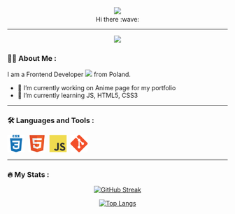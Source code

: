<div id="header" align="center">
  <img src="https://media.giphy.com/media/M9gbBd9nbDrOTu1Mqx/giphy.gif" width="100"/>
  
</div>
<div align="center">
  Hi there :wave:
 </div>

---


<div align="center">
  <img src="https://media.giphy.com/media/dWesBcTLavkZuG35MI/giphy.gif" width="auto" height="auto"/>
</div>


### :man_technologist: About Me :

I am a Frontend Developer <img src="https://media.giphy.com/media/WUlplcMpOCEmTGBtBW/giphy.gif" width="30"> from Poland.

- 🔭 I’m currently working on Anime page for my portfolio
- 🌱 I’m currently learning JS, HTML5, CSS3

---


### :hammer_and_wrench: Languages and Tools :
<div>
  <img src="https://github.com/devicons/devicon/blob/master/icons/css3/css3-plain-wordmark.svg"  title="CSS3" alt="CSS" width="40" height="40"/>&nbsp;
  <img src="https://github.com/devicons/devicon/blob/master/icons/html5/html5-original.svg" title="HTML5" alt="HTML" width="40" height="40"/>&nbsp;
  <img src="https://github.com/devicons/devicon/blob/master/icons/javascript/javascript-original.svg" title="JavaScript" alt="JavaScript" width="40" height="40"/>&nbsp;
  <img src="https://github.com/devicons/devicon/blob/master/icons/git/git-plain.svg" title="Github" alt="Github" width="40" height="40" />&nbsp;
</div>

---


### :fire: My Stats :
<div align="center">
  
  [![GitHub Streak](https://streak-stats.demolab.com?user=buzyk4&theme=dark)](https://git.io/streak-stats)


  [![Top Langs](https://github-readme-stats.vercel.app/api/top-langs/?username=buzyk4&layout=compact&theme=vision-friendly-dark)](https://github.com/anuraghazra/github-readme-stats)
 </div>
